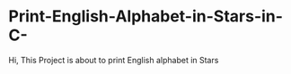 # Print-English-Alphabet-in-Stars-in-C-
Hi, This Project is about to print English alphabet in Stars
